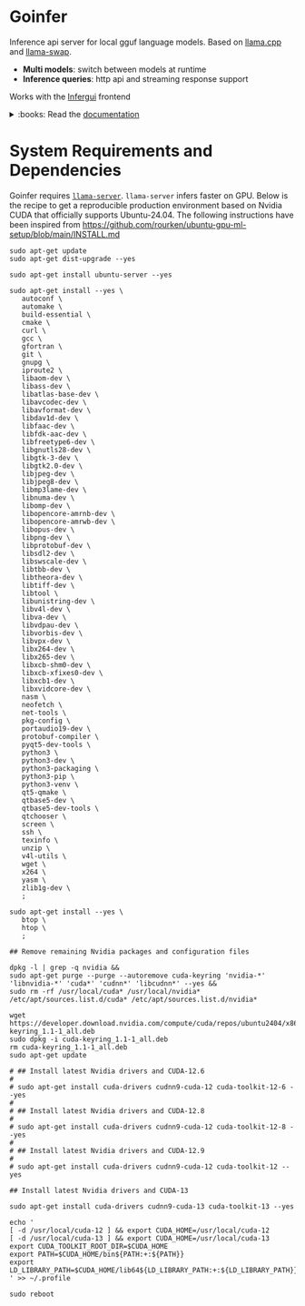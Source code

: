 # Goinfer

Inference api server for local gguf language models. Based on [llama.cpp](https://github.com/ggml-org/llama.cpp) and [llama-swap](https://github.com/mostlygeek/llama-swap).

- **Multi models**: switch between models at runtime
- **Inference queries**: http api and streaming response support

Works with the [Infergui](https://github.com/synw/infergui) frontend

<details>
<summary>:books: Read the <a href="https://synw.github.io/goinfer/">documentation</a></summary>

 - [Get started](https://synw.github.io/goinfer/get_started)
    - [Install](https://synw.github.io/goinfer/get_started/install)
    - [Configure](https://synw.github.io/goinfer/get_started/configure)
    - [Run](https://synw.github.io/goinfer/get_started/run)
 - [Llama api](https://synw.github.io/goinfer/llama_api)
    - [Models state](https://synw.github.io/goinfer/llama_api/models_state)
    - [Load model](https://synw.github.io/goinfer/llama_api/load_model)
    - [Inference](https://synw.github.io/goinfer/llama_api/inference)
    - [Tasks](https://synw.github.io/goinfer/llama_api/tasks)
    - [Templates](https://synw.github.io/goinfer/llama_api/templates)
 - [Openai api](https://synw.github.io/goinfer/openai_api)
    - [Configure](https://synw.github.io/goinfer/openai_api/configure)
    - [Endpoints](https://synw.github.io/goinfer/openai_api/endpoints)

</details>

# System Requirements and Dependencies

Goinfer requires [`llama-server`](https://github.com/ggml-org/llama.cpp/tree/master/tools/server).
`llama-server` infers faster on GPU. Below is the recipe to get a reproducible production environment based on Nvidia CUDA that officially supports Ubuntu-24.04. The following instructions have been inspired from https://github.com/rourken/ubuntu-gpu-ml-setup/blob/main/INSTALL.md

```
sudo apt-get update
sudo apt-get dist-upgrade --yes

sudo apt-get install ubuntu-server --yes

sudo apt-get install --yes \
   autoconf \
   automake \
   build-essential \
   cmake \
   curl \
   gcc \
   gfortran \
   git \
   gnupg \
   iproute2 \
   libaom-dev \
   libass-dev \
   libatlas-base-dev \
   libavcodec-dev \
   libavformat-dev \
   libdav1d-dev \
   libfaac-dev \
   libfdk-aac-dev \
   libfreetype6-dev \
   libgnutls28-dev \
   libgtk-3-dev \
   libgtk2.0-dev \
   libjpeg-dev \
   libjpeg8-dev \
   libmp3lame-dev \
   libnuma-dev \
   libomp-dev \
   libopencore-amrnb-dev \
   libopencore-amrwb-dev \
   libopus-dev \
   libpng-dev \
   libprotobuf-dev \
   libsdl2-dev \
   libswscale-dev \
   libtbb-dev \
   libtheora-dev \
   libtiff-dev \
   libtool \
   libunistring-dev \
   libv4l-dev \
   libva-dev \
   libvdpau-dev \
   libvorbis-dev \
   libvpx-dev \
   libx264-dev \
   libx265-dev \
   libxcb-shm0-dev \
   libxcb-xfixes0-dev \
   libxcb1-dev \
   libxvidcore-dev \
   nasm \
   neofetch \
   net-tools \
   pkg-config \
   portaudio19-dev \
   protobuf-compiler \
   pyqt5-dev-tools \
   python3 \
   python3-dev \
   python3-packaging \
   python3-pip \
   python3-venv \
   qt5-qmake \
   qtbase5-dev \
   qtbase5-dev-tools \
   qtchooser \
   screen \
   ssh \
   texinfo \
   unzip \
   v4l-utils \
   wget \
   x264 \
   yasm \
   zlib1g-dev \
   ;

sudo apt-get install --yes \
   btop \
   htop \
   ;

## Remove remaining Nvidia packages and configuration files

dpkg -l | grep -q nvidia &&
sudo apt-get purge --purge --autoremove cuda-keyring 'nvidia-*' 'libnvidia-*' 'cuda*' 'cudnn*' 'libcudnn*' --yes &&
sudo rm -rf /usr/local/cuda* /usr/local/nvidia* /etc/apt/sources.list.d/cuda* /etc/apt/sources.list.d/nvidia*

wget https://developer.download.nvidia.com/compute/cuda/repos/ubuntu2404/x86_64/cuda-keyring_1.1-1_all.deb
sudo dpkg -i cuda-keyring_1.1-1_all.deb
rm cuda-keyring_1.1-1_all.deb
sudo apt-get update

# ## Install latest Nvidia drivers and CUDA-12.6
# 
# sudo apt-get install cuda-drivers cudnn9-cuda-12 cuda-toolkit-12-6 --yes
# 
# ## Install latest Nvidia drivers and CUDA-12.8
# 
# sudo apt-get install cuda-drivers cudnn9-cuda-12 cuda-toolkit-12-8 --yes
# 
# ## Install latest Nvidia drivers and CUDA-12.9
# 
# sudo apt-get install cuda-drivers cudnn9-cuda-12 cuda-toolkit-12 --yes

## Install latest Nvidia drivers and CUDA-13

sudo apt-get install cuda-drivers cudnn9-cuda-13 cuda-toolkit-13 --yes

echo '
[ -d /usr/local/cuda-12 ] && export CUDA_HOME=/usr/local/cuda-12
[ -d /usr/local/cuda-13 ] && export CUDA_HOME=/usr/local/cuda-13
export CUDA_TOOLKIT_ROOT_DIR=$CUDA_HOME
export PATH=$CUDA_HOME/bin${PATH:+:${PATH}}
export LD_LIBRARY_PATH=$CUDA_HOME/lib64${LD_LIBRARY_PATH:+:${LD_LIBRARY_PATH}}
' >> ~/.profile

sudo reboot
```
